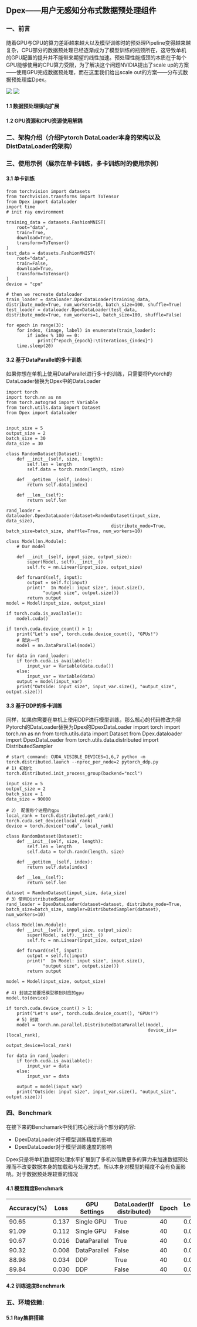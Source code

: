 ## Dpex——用户无感知分布式数据预处理组件
### 一、前言

随着GPU与CPU的算力差距越来越大以及模型训练时的预处理Pipeline变得越来越复杂，CPU部分的数据预处理已经逐渐成为了模型训练的瓶颈所在，这导致单机的GPU配置的提升并不能带来期望的线性加速。预处理性能瓶颈的本质在于每个GPU能够使用的CPU算力受限，为了解决这个问题NVIDIA提出了scale up的方案——使用GPU完成数据预处理，而在这里我们给出scale out的方案——分布式数据预处理库Dpex。

![](blob:https://ukzbv6lwlp.feishu.cn/490e1551-2ba3-403c-8dc0-22d5d2b328cc)
![](blob:https://ukzbv6lwlp.feishu.cn/53871a21-a3b4-4904-a149-ce4d347234f7)
#### 1.1 数据预处理横向扩展
#### 1.2 GPU资源和CPU资源使用解耦
### 二、架构介绍（介绍Pytorch DataLoader本身的架构以及DistDataLoader的架构）

### 三、使用示例（展示在单卡训练，多卡训练时的使用示例）
#### 3.1 单卡训练
    from torchvision import datasets
    from torchvision.transforms import ToTensor
    from Dpex import dataloader
    import time
    # init ray environment
    
    training_data = datasets.FashionMNIST(
        root="data",
        train=True,
        download=True,
        transform=ToTensor()
    )
    test_data = datasets.FashionMNIST(
        root="data",
        train=False,
        download=True,
        transform=ToTensor()
    )
    device = "cpu"
    
    # then we recreate dataloader
    train_loader = dataloader.DpexDataLoader(training_data, distribute_mode=True, num_workers=10, batch_size=100, shuffle=True)
    test_loader = dataloader.DpexDataLoader(test_data, distribute_mode=True, num_workers=1, batch_size=100, shuffle=False)
    
    for epoch in range(3):
        for index, (image, label) in enumerate(train_loader):
            if index % 100 == 0:
                print(f"epoch_{epoch}:\titerations_{index}")
        time.sleep(20)

#### 3.2 基于DataParallel的多卡训练
如果你想在单机上使用DataParallel进行多卡的训练，只需要将Pytorch的DataLoader替换为Dpex中的DataLoader

    import torch
    import torch.nn as nn
    from torch.autograd import Variable
    from torch.utils.data import Dataset
    from Dpex import dataloader
    
    
    input_size = 5
    output_size = 2
    batch_size = 30
    data_size = 30
    
    class RandomDataset(Dataset):
        def __init__(self, size, length):
            self.len = length
            self.data = torch.randn(length, size)
    
        def __getitem__(self, index):
            return self.data[index]
    
        def __len__(self):
            return self.len
    
    rand_loader = dataloader.DpexDataLoader(dataset=RandomDataset(input_size, data_size),
                                            distribute_mode=True, batch_size=batch_size, shuffle=True, num_workers=10)
    
    class Model(nn.Module):
        # Our model
    
        def __init__(self, input_size, output_size):
            super(Model, self).__init__()
            self.fc = nn.Linear(input_size, output_size)
    
        def forward(self, input):
            output = self.fc(input)
            print("  In Model: input size", input.size(),
                  "output size", output.size())
            return output
    model = Model(input_size, output_size)
    
    if torch.cuda.is_available():
        model.cuda()
    
    if torch.cuda.device_count() > 1:
        print("Let's use", torch.cuda.device_count(), "GPUs!")
        # 就这一行
        model = nn.DataParallel(model)
    
    for data in rand_loader:
        if torch.cuda.is_available():
            input_var = Variable(data.cuda())
        else:
            input_var = Variable(data)
        output = model(input_var)
        print("Outside: input size", input_var.size(), "output_size", output.size())

#### 3.3 基于DDP的多卡训练
同样，如果你需要在单机上使用DDP进行模型训练，那么核心的代码修改为将Pytorch的DataLoader替换为Dpex的DpexDataLoader
    import torch
    import torch.nn as nn
    from torch.utils.data import Dataset
    from Dpex.dataloader import DpexDataLoader
    from torch.utils.data.distributed import DistributedSampler
    
    # start command: CUDA_VISIBLE_DEVICES=1,6,7 python -m torch.distributed.launch --nproc_per_node=2 pytorch_ddp.py
    # 1) 初始化
    torch.distributed.init_process_group(backend="nccl")
    
    input_size = 5
    output_size = 2
    batch_size = 1
    data_size = 90000
    
    # 2） 配置每个进程的gpu
    local_rank = torch.distributed.get_rank()
    torch.cuda.set_device(local_rank)
    device = torch.device("cuda", local_rank)
    
    class RandomDataset(Dataset):
        def __init__(self, size, length):
            self.len = length
            self.data = torch.randn(length, size)
    
        def __getitem__(self, index):
            return self.data[index]
    
        def __len__(self):
            return self.len
    
    dataset = RandomDataset(input_size, data_size)
    # 3）使用DistributedSampler
    rand_loader = DpexDataLoader(dataset=dataset, distribute_mode=True, batch_size=batch_size, sampler=DistributedSampler(dataset), num_workers=10)
    
    class Model(nn.Module):
        def __init__(self, input_size, output_size):
            super(Model, self).__init__()
            self.fc = nn.Linear(input_size, output_size)
    
        def forward(self, input):
            output = self.fc(input)
            print("  In Model: input size", input.size(),
                  "output size", output.size())
            return output
    
    model = Model(input_size, output_size)
    
    # 4) 封装之前要把模型移到对应的gpu
    model.to(device)
    
    if torch.cuda.device_count() > 1:
        print("Let's use", torch.cuda.device_count(), "GPUs!")
        # 5) 封装
        model = torch.nn.parallel.DistributedDataParallel(model,
                                                          device_ids=[local_rank],
                                                          output_device=local_rank)
    
    for data in rand_loader:
        if torch.cuda.is_available():
            input_var = data
        else:
            input_var = data
    
        output = model(input_var)
        print("Outside: input size", input_var.size(), "output_size", output.size())
### 四、Benchmark
在接下来的Benchamark中我们核心展示两个部分的内容:
 - DpexDataLoader对于模型训练精度的影响
 - DpexDataLoader对于模型训练速度的影响 

Dpex只是将单机数据预处理水平扩展到了多机以借助更多的算力来加速数据预处理而不改变数据本身的加载和与处理方式，所以本身对模型的精度不会有负面影响。对于数据预处理较重的情况
#### 4.1 模型精度Benchmark

| **Accuracy**(%) | **Loss** | **GPU Settings** | **DataLoader(If distributed)** | **Epoch** | **Learning rate** | **Batch size** |
| --------------- | -------- | ---------------- | ------------------------------ | --------- | ----------------- | -------------- |
| 90.65           | 0.137    | Single GPU       | True                           | 40        | 0.001             | 100            |
| 91.09           | 0.112    | Single GPU       | False                          | 40        | 0.001             | 100            |
| 90.67           | 0.016    | DataParallel     | True                           | 40        | 0.001             | 100            |
| 90.32           | 0.008    | DataParallel     | False                          | 40        | 0.001             | 100            |
| 88.98           | 0.034    | DDP              | True                           | 40        | 0.001             | 100            |
| 89.84           | 0.030    | DDP              | False                          | 40        | 0.001             | 100            |

#### 4.2 训练速度Benchmark
### 五、环境依赖:
#### 5.1 Ray集群搭建



